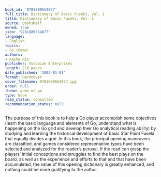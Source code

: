 ```yaml
---
book_id: '9781889554877'
full_title: Dictionary of Basic Fuseki, Vol. 1
title: Dictionary of Basic Fuseki, Vol. 1
source: Bookshelf
owned: true
isbn: '9781889554877'
language:
- English
topics:
- Go (Game)
authors:
- Kaiho Rin
publisher: Yutopian Enterprises
length: 216 pages
date_published: '2003-01-01'
format: Hardcover
cover_filename: 9781889554877.jpg
order: null
theme: game of go
type: book
read_status: consulted
recommendation_status: null
---
```

The purpose of this book is to help a Go player accomplish some objectives (learn the basic language and elements of Go; understand what is happening on the Go grid and develop their Go analytical reading ability) by studying and learning the historical development of basic Star Point Fuseki that equally divides a grid. In this book, the principal opening maneuvers are classified, and games considered representative types have been selected and analyzed for the reader’s perusal. If the read can grasp the players’ initial conceptions and struggles to find the best plays on the board, as well as the experience and efforts to that end that have been accumulated, the value of this opening dictionary is greatly enhanced, and nothing could be more gratifying to the author.
